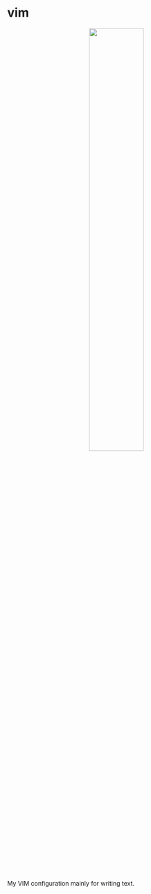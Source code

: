 # vim

<p align="center">
<img width="50%" src="https://i.imgur.com/7UKmsNe.png">
</p>

My VIM configuration mainly for writing text.


